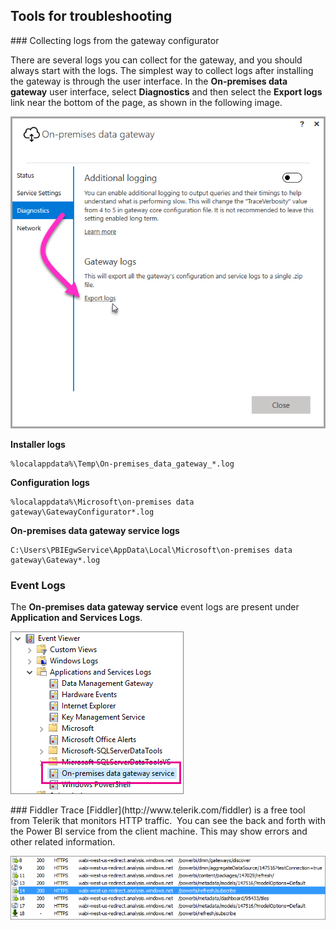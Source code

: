 ## Tools for troubleshooting

<a name="logs" />
### Collecting logs from the gateway configurator

There are several logs you can collect for the gateway, and you should always start with the logs. The simplest way to collect logs after installing the gateway is through the user interface. In the **On-premises data gateway** user interface, select **Diagnostics** and then select the **Export logs** link near the bottom of the page, as shown in the following image.

![on-prem-data-gateway-UI-logs](./media/gateway-onprem-tshoot-tools-include/gateway-onprem-UI-logs.png)

**Installer logs**

    %localappdata%\Temp\On-premises_data_gateway_*.log

**Configuration logs**

    %localappdata%\Microsoft\on-premises data gateway\GatewayConfigurator*.log

**On-premises data gateway service logs**

    C:\Users\PBIEgwService\AppData\Local\Microsoft\on-premises data gateway\Gateway*.log

### Event Logs  
The **On-premises data gateway service** event logs are present under **Application and Services Logs**.

![on-prem-data-gateway-event-logs](./media/gateway-onprem-tshoot-tools-include/on-prem-data-gateway-event-logs.png)

<a name="fiddler" />
### Fiddler Trace  
[Fiddler](http://www.telerik.com/fiddler) is a free tool from Telerik that monitors HTTP traffic.  You can see the back and forth with the Power BI service from the client machine. This may show errors and other related information.

![](media/gateway-onprem-tshoot-tools-include/fiddler.png)